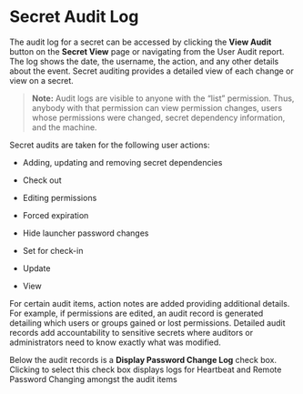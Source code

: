 [title]: # (Secret Audit Log)
[tags]: # (Secret Audit Log)
[priority]: # (1000)

# Secret Audit Log

The audit log for a secret can be accessed by clicking the **View Audit** button on the **Secret View** page or navigating from the User Audit report. The log shows the date, the username, the action, and any other details about the event. Secret auditing provides a detailed view of each change or view on a secret.

> **Note:** Audit logs are visible to anyone with the “list” permission. Thus, anybody with that permission can view permission changes, users whose permissions were changed, secret dependency information, and the machine.

Secret audits are taken for the following user actions:

- Adding, updating and removing secret dependencies

- Check out

- Editing permissions

- Forced expiration

- Hide launcher password changes

- Set for check-in

- Update

- View

For certain audit items, action notes are added providing additional details. For example, if permissions are edited, an audit record is generated detailing which users or groups gained or lost permissions. Detailed audit records add accountability to sensitive secrets where auditors or administrators need to know exactly what was modified.

Below the audit records is a **Display Password Change Log** check box. Clicking to select this check box displays logs for Heartbeat and Remote Password Changing amongst the audit items
